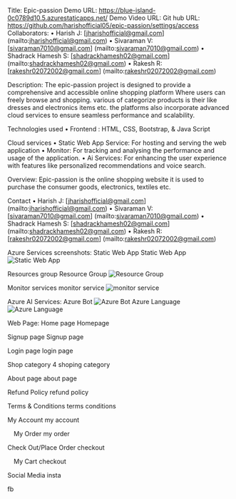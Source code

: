 Title: Epic-passion
Demo URL: https://blue-island-0c0789d10.5.azurestaticapps.net/
Demo Video URL:
Git hub URL: https://github.com/harishofficial05/epic-passion/settings/access
Collaborators:
• Harish J: [jharishofficial@gmail.com] (mailto:jharishofficial@gmail.com)
• Sivaraman V: [sivaraman7010@gmail.com] (mailto:sivaraman7010@gmail.com)
• Shadrack Hamesh S: [shadrackhamesh02@gmail.com] (mailto:shadrackhamesh02@gmail.com)
• Rakesh R: [rakeshr02072002@gmail.com] (mailto:rakeshr02072002@gmail.com)

Description:
The epic-passion project is designed to provide a comprehensive and accessible online shopping platform
Where users can freely browse and shopping. various of categorize products is their like dresses and electronics items etc. the platforms also incorporate advanced cloud services to ensure seamless performance and scalability.

Technologies used
• Frontend : HTML, CSS, Bootstrap, & Java Script

Cloud services
• Static Web App Service: For hosting and serving the web application
• Monitor: For tracking and analysing the performance and usage of the application.
• Ai Services: For enhancing the user experience with features like personalized recommendations and voice search.

Overview:
Epic-passion is the online shopping website it is used to purchase the consumer goods, electronics, textiles etc.

Contact
• Harish J: [jharishofficial@gmail.com] (mailto:jharishofficial@gmail.com)
• Sivaraman V: [sivaraman7010@gmail.com] (mailto:sivaraman7010@gmail.com)
• Shadrack Hamesh S: [shadrackhamesh02@gmail.com] (mailto:shadrackhamesh02@gmail.com)
• Rakesh R: [rakeshr02072002@gmail.com] (mailto:rakeshr02072002@gmail.com)

Azure Services screenshots:
Static Web App
Static Web App
![Static Web App](https://github.com/harishofficial05/epic-passion/assets/166537641/e5625c90-cb89-49a9-bced-8799dd99b804)


Resources group
Resource Group
![Resource Group](https://github.com/harishofficial05/epic-passion/assets/166537641/fe6b6a81-97ed-4bc9-87fa-f7aa0abd53c6)


Monitor services
monitor service
![monitor service](https://github.com/harishofficial05/epic-passion/assets/166537641/6d7b912a-1efb-4356-910d-9230396b87de)


Azure AI Services:
Azure Bot
![Azure Bot](https://github.com/harishofficial05/epic-passion/assets/166537641/2f417575-c81b-453c-929f-5c4cf80bb52e)
Azure Language
![Azure Language](https://github.com/harishofficial05/epic-passion/assets/166537641/95678740-23e4-401e-bf33-b2b15b280298)


Web Page:
Home page
Homepage

Signup page
Signup page

Login page
login page

Shop category
4
shoping category

About page
about page

Refund Policy
refund policy

Terms & Conditions
terms   conditions

My Account
my account

 My Order
my order

Check Out/Place Order
checkout

 My Cart
checkout

Social Media
insta

fb



  
 


 


